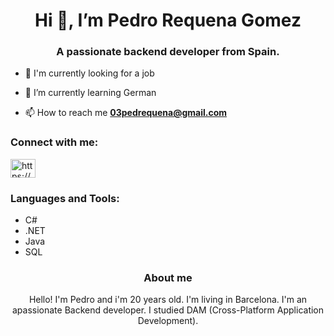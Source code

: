 <h1 align="center">Hi 👋, I’m Pedro Requena Gomez</h1>
<h3 align="center">A passionate backend developer from Spain.</h3>

- 👀 I'm currently looking for a job

- 🌱 I’m currently learning German

- 📫 How to reach me **03pedrequena@gmail.com**

<h3 align="left">Connect with me:</h3>
<p align="left">
<a href="https://www.linkedin.com/in/pedro-requena-gomez-a8289a256" target="blank"><img align="center" src="https://raw.githubusercontent.com/rahuldkjain/github-profile-readme-generator/master/src/images/icons/Social/linked-in-alt.svg" alt="https://www.linkedin.com/in/juan-between-the-codes/" height="30" width="40" /></a>
</p>

<h3 align="left">Languages and Tools:</h3>

- C#
- .NET
- Java
- SQL
  
  
<h3 align="center">About me</h3>

<p align="center"> Hello! I'm Pedro and i'm 20 years old. I'm living in Barcelona.
I'm an apassionate Backend developer. I studied DAM (Cross-Platform Application Development).</p>



